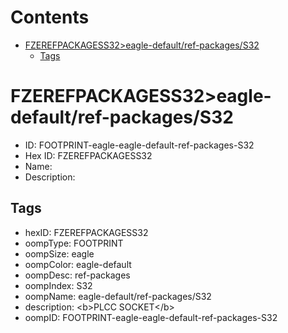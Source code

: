 



Contents
========

* [FZEREFPACKAGESS32>eagle-default/ref-packages/S32](#fzerefpackagess32eagle-defaultref-packagess32)
	* [Tags](#tags)

# FZEREFPACKAGESS32>eagle-default/ref-packages/S32

- ID: FOOTPRINT-eagle-eagle-default-ref-packages-S32
- Hex ID: FZEREFPACKAGESS32
- Name: 
- Description: 

## Tags

- hexID: FZEREFPACKAGESS32
- oompType: FOOTPRINT
- oompSize: eagle
- oompColor: eagle-default
- oompDesc: ref-packages
- oompIndex: S32
- oompName: eagle-default/ref-packages/S32
- description: &lt;b&gt;PLCC SOCKET&lt;/b&gt;
- oompID: FOOTPRINT-eagle-eagle-default-ref-packages-S32
